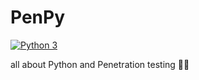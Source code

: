 
# PenPy
[![Python 3](https://img.shields.io/badge/python-3-blue.svg)](https://www.python.org/downloads/)

all about Python and Penetration testing 🐍🔐
